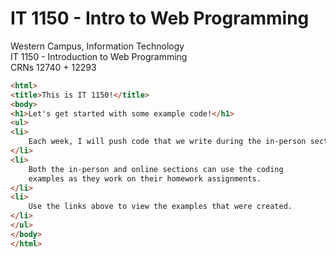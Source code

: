 # IT 1150 - Intro to Web Programming

Western Campus, Information Technology   
IT 1150 - Introduction to Web Programming    
CRNs 12740 + 12293

```html
<html>
<title>This is IT 1150!</title>
<body>
<h1>Let's get started with some example code!</h1>
<ul>
<li>
    Each week, I will push code that we write during the in-person sections of IT 1150
</li>
<li>
    Both the in-person and online sections can use the coding 
    examples as they work on their homework assignments.
</li>
<li>
    Use the links above to view the examples that were created.
</li>
</ul>
</body>
</html>
```


